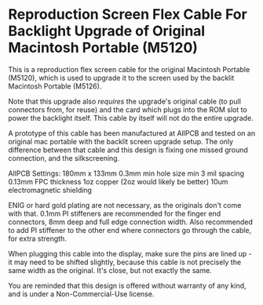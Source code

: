 # Reproduction Screen Flex Cable For Backlight Upgrade of Original Macintosh Portable (M5120)
This is a reproduction flex screen cable for the original Macintosh Portable (M5120), which is used to upgrade it to the screen used by the backlit Macintosh Portable (M5126).

Note that this upgrade also *requires* the upgrade's original cable (to pull connectors from, for reuse) and the card which plugs into the ROM slot to power the backlight itself.  This cable by itself will not do the entire upgrade.

A prototype of this cable has been manufactured at AllPCB and tested on an original mac portable with the backlit screen upgrade setup.  The only difference between that cable and this design is fixing one missed ground connection, and the silkscreening.

AllPCB Settings:
180mm x 133mm
0.3mm min hole size
min 3 mil spacing
0.13mm FPC thickness
1oz copper (2oz would likely be better)
10um electromagnetic shielding

ENIG or hard gold plating are not necessary, as the originals don't come with that.  0.1mm PI stiffeners are recommended for the finger end connectors, 8mm deep and full edge connection width.  Also recommended to add PI stiffener to the other end where connectors go through the cable, for extra strength.

When plugging this cable into the display, make sure the pins are lined up - it may need to be shifted slightly, because this cable is not precisely the same width as the original.  It's close, but not exactly the same.

You are reminded that this design is offered without warranty of any kind, and is under a Non-Commercial-Use license.